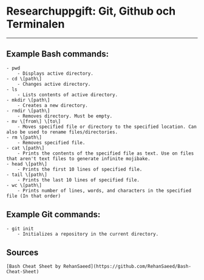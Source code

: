 
# Researchuppgift: Git, Github och Terminalen
 
***
 
## Example Bash commands:

	- pwd 
		- Displays active directory.
	- cd \[path\] 
		- Changes active directory.
	- ls 
		- Lists contents of active directory.
	- mkdir \[path\]
		- Creates a new directory.
	- rmdir \[path\]
		- Removes directory. Must be empty.
	- mv \[from\] \[to\]
		- Moves specified file or directory to the specified location. Can also be used to rename files/directories.
	- rm \[path\]
		- Removes specified file.
	- cat \[path\]
		- Prints the contents of the specified file as text. Use on files that aren't text files to generate infinite mojibake.
	- head \[path\]
		- Prints the first 10 lines of specified file.
	- tail \[path\]
		- Prints the last 10 lines of specified file.
	- wc \[path\]
		- Prints number of lines, words, and characters in the specified file (In that order)

## Example Git commands:
	
	- git init
		- Initializes a repository in the current directory.
	

## Sources

	[Bash Cheat Sheet by RehanSaeed](https://github.com/RehanSaeed/Bash-Cheat-Sheet)
	